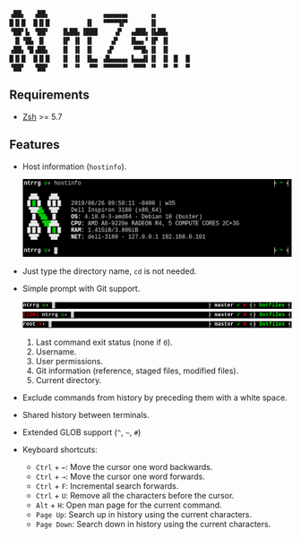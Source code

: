 ```
▗██▖  ▗██▖             ▗▄▄▄▄▄▖     ▗▖
█▐▌█  █▐▌█         ▐▌  ▝▀▀▀▜▛▘     ▐▌
▝██▘▙ ▝██▘   ▐▙██▖▐███    ▗▛  ▗▟██▖▐▙██▖
 ▐▌▝█▙ ▐▌    ▐▛ ▐▌ ▐▌    ▗▛   ▐▙▄▖▘▐▛ ▐▌
▗██▖▝█▗██▖   ▐▌ ▐▌ ▐▌   ▗▛     ▀▀█▖▐▌ ▐▌
█▐▌█  █▐▌█   ▐▌ ▐▌ ▐▙▄ ▗█▄▄▄▄▖▐▄▄▟▌▐▌ ▐▌ █  █
▝██▘  ▝██▘   ▝▘ ▝▘  ▀▀ ▝▀▀▀▀▀▘ ▀▀▀ ▝▘ ▝▘ ▀  ▀
```

## Requirements

* [Zsh](http://zsh.sourceforge.net/) >= 5.7

## Features

* Host information (`hostinfo`).

  <p align="center">
    <img src="screenshots/hostinfo.png"/>
  </p>

* Just type the directory name, `cd` is not needed.

* Simple prompt with Git support.

  <p align="center">
    <img src="screenshots/prompt-single-user.png"/>
    <img src="screenshots/prompt-single-user-exit-code.png"/>
    <img src="screenshots/prompt-super-user.png"/>
  </p>

  1. Last command exit status (none if `0`).
  2. Username.
  3. User permissions.
  4. Git information (reference, staged files, modified files).
  5. Current directory.

* Exclude commands from history by preceding them with a white space.

* Shared history between terminals.

* Extended GLOB support (`^`, `~`, `#`)

* Keyboard shortcuts:

  * `Ctrl` + `←`: Move the cursor one word backwards.
  * `Ctrl` + `→`: Move the cursor one word forwards.
  * `Ctrl` + `F`: Incremental search forwards.
  * `Ctrl` + `U`: Remove all the characters before the cursor.
  * `Alt` + `H`: Open man page for the current command.
  * `Page Up`: Search up in history using the current characters.
  * `Page Down`: Search down in history using the current characters.

